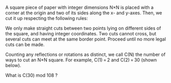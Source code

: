 
A square piece of paper with integer dimensions N&#215;N is placed with a corner at the origin and two of its sides along the x- and y-axes. Then, we cut it up respecting the following rules:

We only make straight cuts between two points lying on different sides of the square, and having integer coordinates.
Two cuts cannot cross, but several cuts can meet at the same border point.
Proceed until no more legal cuts can be made.

Counting any reflections or rotations as distinct, we call C(N) the number of ways to cut an N&#215;N square. For example, C(1)&#8201;=&#8201;2 and C(2)&#8201;=&#8201;30 (shown below).

What is C(30) mod 108 ?
